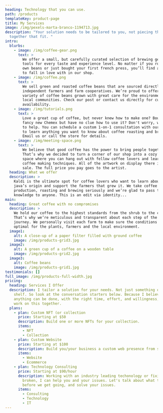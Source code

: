 ```yaml
---
heading: Technology that you can use.
path: /products
templateKey: product-page
title: My Services
image: /img/pexels-marta-branco-1194713.jpg
description: "Your solution needs to be tailored to you, not piecing things
  together that fit. "
intro:
  blurbs:
    - image: /img/coffee-gear.png
      text: >
        We offer a small, but carefully curated selection of brewing gear and
        tools for every taste and experience level. No matter if you roast your
        own beans or just bought your first french press, you’ll find a gadget
        to fall in love with in our shop.
    - image: /img/coffee.png
      text: >
        We sell green and roasted coffee beans that are sourced directly from
        independent farmers and farm cooperatives. We’re proud to offer a
        variety of coffee beans grown with great care for the environment and
        local communities. Check our post or contact us directly for current
        availability.
    - image: /img/tutorials.png
      text: >
        Love a great cup of coffee, but never knew how to make one? Bought a
        fancy new Chemex but have no clue how to use it? Don't worry, we’re here
        to help. You can schedule a custom 1-on-1 consultation with our baristas
        to learn anything you want to know about coffee roasting and brewing.
        Email us or call the store for details.
    - image: /img/meeting-space.png
      text: >
        We believe that good coffee has the power to bring people together.
        That’s why we decided to turn a corner of our shop into a cozy meeting
        space where you can hang out with fellow coffee lovers and learn about
        coffee making techniques. All of the artwork on display there is for
        sale. The full price you pay goes to the artist.
  heading: What we offer
  description: >
    Kaldi is the ultimate spot for coffee lovers who want to learn about their
    java’s origin and support the farmers that grew it. We take coffee
    production, roasting and brewing seriously and we’re glad to pass that
    knowledge to anyone. This is an edit via identity...
main:
  heading: Great coffee with no compromises
  description: >
    We hold our coffee to the highest standards from the shrub to the cup.
    That’s why we’re meticulous and transparent about each step of the coffee’s
    journey. We personally visit each farm to make sure the conditions are
    optimal for the plants, farmers and the local environment.
  image1:
    alt: A close-up of a paper filter filled with ground coffee
    image: /img/products-grid3.jpg
  image2:
    alt: A green cup of a coffee on a wooden table
    image: /img/products-grid2.jpg
  image3:
    alt: Coffee beans
    image: /img/products-grid1.jpg
testimonials: []
full_image: /img/products-full-width.jpg
pricing:
  heading: Services I Offer
  description: I tailor a solution for your needs. Not just something off of a
    shelf. So look at the conversation starters below. Because I believe that
    anything can be done, with the right time, effort, and willingness, so lets
    work on this together.
  plans:
    - plan: Custom NFT (or collection
      price: Starting at $50
      description: Build one or more NFTs for your collection.
      items:
        - NFT
        - Collection
    - plan: Custom Website
      price: Starting at $100
      description: Build you/your business a custom web presence from start to finish.
      items:
        - Website
        - Ecommerce
    - plan: Technology Consulting
      price: Starting at $90/hour
      description: Working with an industry leading techonology or fixing something
        broken, I can help you and your issues. Let's talk about what they are
        before we get going, and solve your issues.
      items:
        - Consulting
        - Technology
        - IT
---
```

